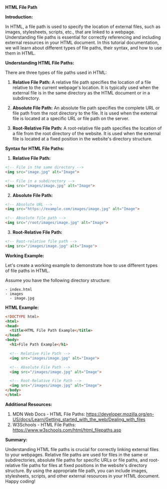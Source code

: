 **HTML File Path**

**Introduction:**

In HTML, a file path is used to specify the location of external files, such as images, stylesheets, scripts, etc., that are linked to a webpage. Understanding file paths is essential for correctly referencing and including external resources in your HTML document. In this tutorial documentation, we will learn about different types of file paths, their syntax, and how to use them in HTML.

**Understanding HTML File Paths:**

There are three types of file paths used in HTML:

1. **Relative File Path:** A relative file path specifies the location of a file relative to the current webpage's location. It is typically used when the external file is in the same directory as the HTML document or in a subdirectory.

2. **Absolute File Path:** An absolute file path specifies the complete URL or file path from the root directory to the file. It is used when the external file is located at a specific URL or file path on the server.

3. **Root-Relative File Path:** A root-relative file path specifies the location of a file from the root directory of the website. It is used when the external file is located at a fixed position in the website's directory structure.

**Syntax for HTML File Paths:**

1. **Relative File Path:**
```html
<!-- File in the same directory -->
<img src="image.jpg" alt="Image">

<!-- File in a subdirectory -->
<img src="images/image.jpg" alt="Image">
```

2. **Absolute File Path:**
```html
<!-- Absolute URL -->
<img src="https://example.com/images/image.jpg" alt="Image">

<!-- Absolute file path -->
<img src="/root/images/image.jpg" alt="Image">
```

3. **Root-Relative File Path:**
```html
<!-- Root-relative file path -->
<img src="/images/image.jpg" alt="Image">
```

**Working Example:**

Let's create a working example to demonstrate how to use different types of file paths in HTML.

Assume you have the following directory structure:
```
- index.html
- images
  - image.jpg
```

**HTML Example:**
```html
<!DOCTYPE html>
<html>
<head>
  <title>HTML File Path Example</title>
</head>
<body>
  <h1>File Path Example</h1>

  <!-- Relative File Path -->
  <img src="images/image.jpg" alt="Image">

  <!-- Absolute File Path -->
  <img src="/images/image.jpg" alt="Image">

  <!-- Root-Relative File Path -->
  <img src="/images/image.jpg" alt="Image">
</body>
</html>
```

**Additional Resources:**

1. MDN Web Docs - HTML File Paths: https://developer.mozilla.org/en-US/docs/Learn/Getting_started_with_the_web/Dealing_with_files
2. W3Schools - HTML File Paths: https://www.w3schools.com/html/html_filepaths.asp

**Summary:**

Understanding HTML file paths is crucial for correctly linking external files to your webpages. Relative file paths are used for files in the same or subdirectories, absolute file paths for specific URLs or file paths, and root-relative file paths for files at fixed positions in the website's directory structure. By using the appropriate file path, you can include images, stylesheets, scripts, and other external resources in your HTML document. Happy coding!